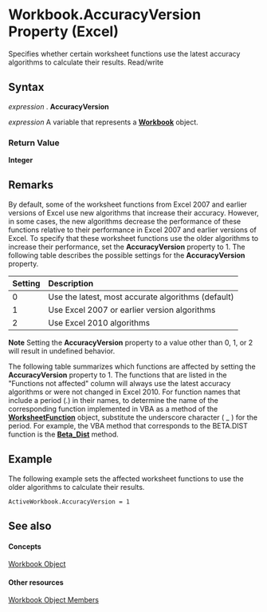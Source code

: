 
# Workbook.AccuracyVersion Property (Excel)

Specifies whether certain worksheet functions use the latest accuracy algorithms to calculate their results. Read/write


## Syntax

 _expression_ . **AccuracyVersion**

 _expression_ A variable that represents a **[Workbook](8c00aa60-c974-eed3-0812-3c9625eb0d4c.md)** object.


### Return Value

 **Integer**


## Remarks

By default, some of the worksheet functions from Excel 2007 and earlier versions of Excel use new algorithms that increase their accuracy. However, in some cases, the new algorithms decrease the performance of these functions relative to their performance in Excel 2007 and earlier versions of Excel. To specify that these worksheet functions use the older algorithms to increase their performance, set the  **AccuracyVersion** property to 1. The following table describes the possible settings for the **AccuracyVersion** property.



|**Setting**|**Description**|
|:-----|:-----|
|0|Use the latest, most accurate algorithms (default)|
|1|Use Excel 2007 or earlier version algorithms|
|2|Use Excel 2010 algorithms|

 **Note**  Setting the  **AccuracyVersion** property to a value other than 0, 1, or 2 will result in undefined behavior.

The following table summarizes which functions are affected by setting the  **AccuracyVersion** property to 1. The functions that are listed in the "Functions not affected" column will always use the latest accuracy algorithms or were not changed in Excel 2010. For function names that include a period (.) in their names, to determine the name of the corresponding function implemented in VBA as a method of the **[WorksheetFunction](7b1d5639-363d-632c-2cf0-2232562646b6.md)** object, substitute the underscore character ( _ ) for the period. For example, the VBA method that corresponds to the BETA.DIST function is the **[Beta_Dist](f691e4b0-3021-6a7e-3306-af7b5cb3720b.md)** method.


## Example

The following example sets the affected worksheet functions to use the older algorithms to calculate their results.


```
ActiveWorkbook.AccuracyVersion = 1
```


## See also


#### Concepts


[Workbook Object](8c00aa60-c974-eed3-0812-3c9625eb0d4c.md)
#### Other resources


[Workbook Object Members](dce102a3-25de-3ff4-2ce5-bc56e08baca7.md)
